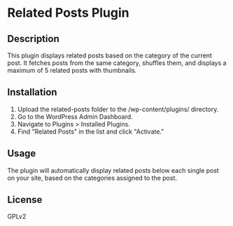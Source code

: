 # Related Posts Plugin

## Description
This plugin displays related posts based on the category of the current post. It fetches posts from the same category, shuffles them, and displays a maximum of 5 related posts with thumbnails.

## Installation

1. Upload the related-posts folder to the /wp-content/plugins/ directory.
2. Go to the WordPress Admin Dashboard.
3. Navigate to Plugins > Installed Plugins.
4. Find "Related Posts" in the list and click "Activate."

## Usage

The plugin will automatically display related posts below each single post on your site, based on the categories assigned to the post.

## License
GPLv2